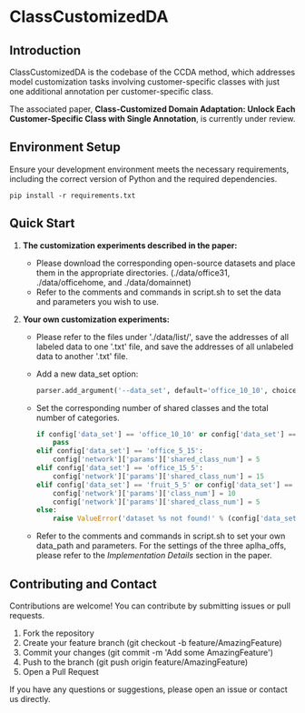 # ClassCustomizedDA

## Introduction

ClassCustomizedDA is the codebase of the CCDA method, which addresses model customization tasks involving customer-specific classes with just one additional annotation per customer-specific class.

The associated paper, **Class-Customized Domain Adaptation: Unlock Each Customer-Specific Class with Single Annotation**, is currently under review.

## Environment Setup

Ensure your development environment meets the necessary requirements, including the correct version of Python and the required dependencies.

    pip install -r requirements.txt


## Quick Start

1. **The customization experiments described in the paper:**

   -  Please download the corresponding open-source datasets and place them in the appropriate directories. (./data/office31, ./data/officehome, and ./data/domainnet)
   - Refer to the comments and commands in script.sh to set the data and parameters you wish to use. 

2. **Your own customization experiments:**

   - Please refer to the files under './data/list/', save the addresses of all labeled data to one '.txt' file, and save the addresses of all unlabeled data to another '.txt' file.

   - Add a new data_set option:

      ```python
      parser.add_argument('--data_set', default='office_10_10', choices=['office_10_10', 'home_10_10', 'domainnet_10_10', 'office_5_15', 'office_15_5', 'office_3shot', 'fruit_5_5', 'dog_5_5'], help='data set')

   - Set the corresponding number of shared classes and the total number of categories.

      ```python
      if config['data_set'] == 'office_10_10' or config['data_set'] == 'home_10_10' or   config['data_set'] == 'domainnet_10_10' or config['data_set'] == 'office_3shot':
          pass
      elif config['data_set'] == 'office_5_15':
          config['network']['params']['shared_class_num'] = 5   
      elif config['data_set'] == 'office_15_5':
          config['network']['params']['shared_class_num'] = 15            
      elif config['data_set'] == 'fruit_5_5' or config['data_set'] == 'dog_5_5':
          config['network']['params']['class_num'] = 10
          config['network']['params']['shared_class_num'] = 5
      else:
          raise ValueError('dataset %s not found!' % (config['data_set']))     

   - Refer to the comments and commands in script.sh to set your own data_path and parameters. For the settings of the three aplha_offs, please refer to the _Implementation Details_ section in the paper.


## Contributing and Contact
Contributions are welcome! You can contribute by submitting issues or pull requests.

1. Fork the repository
2. Create your feature branch (git checkout -b feature/AmazingFeature)
3. Commit your changes (git commit -m 'Add some AmazingFeature')
4. Push to the branch (git push origin feature/AmazingFeature)
5. Open a Pull Request

If you have any questions or suggestions, please open an issue or contact us directly.